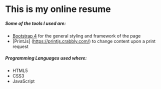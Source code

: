 # This is my online resume

##### Some of the tools I used are:
- [Bootstrap 4](https://getbootstrap.com/) for the general styling and framework of the page    
- [PrintJs] (https://printjs.crabbly.com/) to change content upon a print request
        
##### Programming Languages used where:     
- HTML5
- CSS3 
- JavaScript
